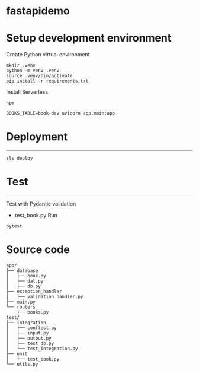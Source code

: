 # fastapidemo

# Setup development environment
Create Python virtual environment
```
mkdir .venv
python -m venv .venv
source .venv/bin/activate
pip install -r requirements.txt
```
Install Serverless
```
npm 

```
```
BOOKS_TABLE=book-dev uvicorn app.main:app
```
# Deployment
--------------------------------
```
sls deploy
```
# Test
--------------------------------
Test with Pydantic validation
- test_book.py
Run
```
pytest
```

# Source code
```
app/
├── database
│   ├── book.py
│   ├── dal.py
│   ├── db.py
├── exception_handler
│   └── validation_handler.py
├── main.py
└── routers
    ├── books.py
test/
├── integration
│   ├── conftest.py
│   ├── input.py
│   ├── output.py
│   ├── test_db.py
│   └── test_integration.py
├── unit
│   └── test_book.py
└── utils.py
```
